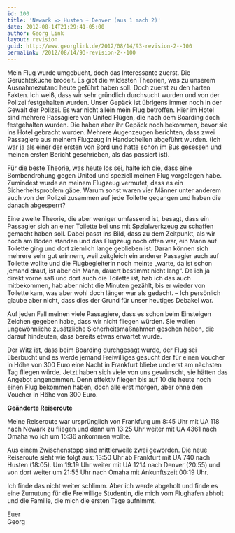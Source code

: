 ```yaml
---
id: 100
title: 'Newark => Husten + Denver (aus 1 mach 2)'
date: 2012-08-14T21:29:41-05:00
author: Georg Link
layout: revision
guid: http://www.georglink.de/2012/08/14/93-revision-2--100
permalink: /2012/08/14/93-revision-2--100
---
```

Mein Flug wurde umgebucht, doch das Interessante zuerst. Die Gerüchteküche brodelt. Es gibt die wildesten Theorien, was zu unserem Ausnahmezutand heute geführt haben soll. Doch zuerst zu den harten Fakten. Ich weiß, dass wir sehr gründlich durchsucht wurden und von der Polizei festgehalten wurden. Unser Gepäck ist übrigens immer noch in der Gewalt der Polizei. Es war nicht allein mein Flug betroffen. Hier im Hotel sind mehrere Passagiere von United Flügen, die nach dem Boarding doch festgehalten wurden. Die haben aber ihr Gepäck noch bekommen, bevor sie ins Hotel gebracht wurden. Mehrere Augenzeugen berichten, dass zwei Passagiere aus meinem Flugzeug in Handschellen abgeführt wurden. (Ich war ja als einer der ersten von Bord und hatte schon im Bus gesessen und meinen ersten Bericht geschrieben, als das passiert ist). 

Für die beste Theorie, was heute los sei, halte ich die, dass eine Bombendrohung gegen United und speziell meinen Flug vorgelegen habe. Zumindest wurde an meinem Flugzeug vermutet, dass es ein Sicherheitsproblem gäbe. Warum sonst waren vier Männer unter anderem auch von der Polizei zusammen auf jede Toilette gegangen und haben die danach abgesperrt?

Eine zweite Theorie, die aber weniger umfassend ist, besagt, dass ein Passagier sich an einer Toilette bei uns mit Spzialwerkzeug zu schaffen gemacht haben soll. Dabei passt ins Bild, dass zu dem Zeitpunkt, als wir noch am Boden standen und das Flugzeug noch offen war, ein Mann auf Toilette ging und dort ziemlich lange geblieben ist. Daran können sich mehrere sehr gut erinnern, weil zeitgleich ein anderer Passagier auch auf Toilette wollte und die Flugbegleiterin noch meinte „warte, da ist schon jemand drauf, ist aber ein Mann, dauert bestimmt nicht lang“. Da ich ja direkt vorne saß und dort auch die Toilette ist, hab ich das auch mitbekommen, hab aber nicht die Minuten gezählt, bis er wieder von Toilette kam, was aber wohl doch länger war als gedacht. – Ich persönlich glaube aber nicht, dass dies der Grund für unser heutiges Debakel war.

Auf jeden Fall meinen viele Passagiere, dass es schon beim Einsteigen Zeichen gegeben habe, dass wir nicht fliegen würden. Sie wollen ungewöhnliche zusätzliche Sicherheitsmaßnahmen gesehen haben, die darauf hindeuten, dass bereits etwas erwartet wurde.

Der Witz ist, dass beim Boarding durchgesagt wurde, der Flug sei überbucht und es werde jemand Freiwilliges gesucht der für einen Voucher in Höhe von 300 Euro eine Nacht in Frankfurt bliebe und erst am nächsten Tag fliegen würde. Jetzt haben sich viele von uns gewünscht, sie hätten das Angebot angenommen. Denn effektiv fliegen bis auf 10 die heute noch einen Flug bekommen haben, doch alle erst morgen, aber ohne den Voucher in Höhe von 300 Euro.

**Geänderte Reiseroute**

Meine Reiseroute war ursprünglich von Frankfurg um 8:45 Uhr mit UA 118 nach Newark zu fliegen und dann um 13:25 Uhr weiter mit UA 4361 nach Omaha wo ich um 15:36 ankommen wollte.

Aus einem Zwischenstopp sind mittlerweile zwei geworden. Die neue Reiseroute sieht wie folgt aus: 13:50 Uhr ab Frankfurt mit UA 740 nach Husten (18:05). Um 19:19 Uhr weiter mit UA 1214 nach Denver (20:55) und von dort weiter um 21:55 Uhr nach Omaha mit Ankunftszeit 00:19 Uhr.

Ich finde das nicht weiter schlimm. Aber ich werde abgeholt und finde es eine Zumutung für die Freiwillige Studentin, die mich vom Flughafen abholt und die Familie, die mich die ersten Tage aufnimmt.

Euer  
Georg